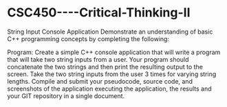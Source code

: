 # CSC450----Critical-Thinking-II

String Input Console Application
Demonstrate an understanding of basic C++ programming concepts by completing the following:

Program: Create a simple C++ console application that will write a program that will take two string inputs from a user. Your program should concatenate the two strings and then print the resulting output to the screen. Take the two string inputs from the user 3 times for varying string lengths.
Compile and submit your pseudocode, source code, and screenshots of the application executing the application, the results and your GIT repository in a single document.
